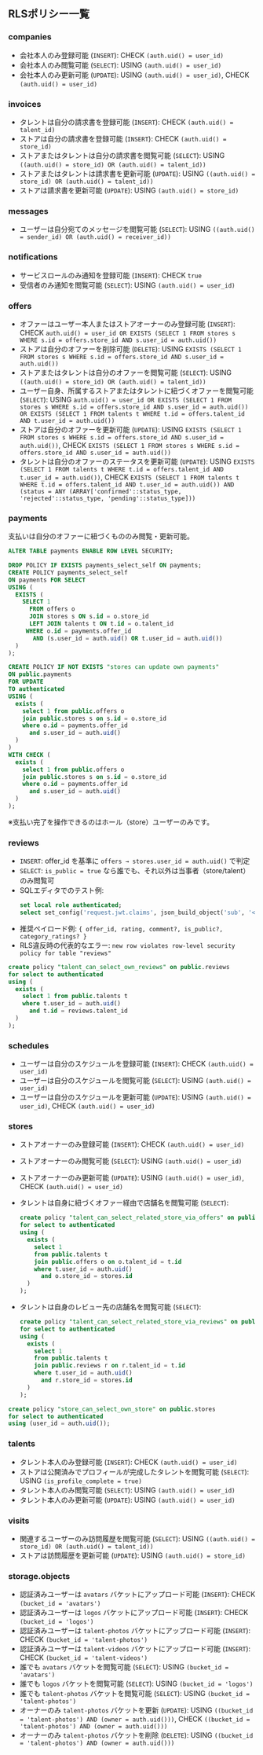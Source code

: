 ## RLSポリシー一覧

### companies
- 会社本人のみ登録可能 (`INSERT`): CHECK `(auth.uid() = user_id)`
- 会社本人のみ閲覧可能 (`SELECT`): USING `(auth.uid() = user_id)`
- 会社本人のみ更新可能 (`UPDATE`): USING `(auth.uid() = user_id)`, CHECK `(auth.uid() = user_id)`

### invoices
- タレントは自分の請求書を登録可能 (`INSERT`): CHECK `(auth.uid() = talent_id)`
- ストアは自分の請求書を登録可能 (`INSERT`): CHECK `(auth.uid() = store_id)`
- ストアまたはタレントは自分の請求書を閲覧可能 (`SELECT`): USING `((auth.uid() = store_id) OR (auth.uid() = talent_id))`
- ストアまたはタレントは請求書を更新可能 (`UPDATE`): USING `((auth.uid() = store_id) OR (auth.uid() = talent_id))`
- ストアは請求書を更新可能 (`UPDATE`): USING `(auth.uid() = store_id)`

### messages
- ユーザーは自分宛てのメッセージを閲覧可能 (`SELECT`): USING `((auth.uid() = sender_id) OR (auth.uid() = receiver_id))`

### notifications
- サービスロールのみ通知を登録可能 (`INSERT`): CHECK `true`
- 受信者のみ通知を閲覧可能 (`SELECT`): USING `(auth.uid() = user_id)`

### offers
- オファーはユーザー本人またはストアオーナーのみ登録可能 (`INSERT`): CHECK `auth.uid() = user_id OR EXISTS (SELECT 1 FROM stores s WHERE s.id = offers.store_id AND s.user_id = auth.uid())`
- ストアは自分のオファーを削除可能 (`DELETE`): USING `EXISTS (SELECT 1 FROM stores s WHERE s.id = offers.store_id AND s.user_id = auth.uid())`
- ストアまたはタレントは自分のオファーを閲覧可能 (`SELECT`): USING `((auth.uid() = store_id) OR (auth.uid() = talent_id))`
- ユーザー自身、所属するストアまたはタレントに紐づくオファーを閲覧可能 (`SELECT`): USING `auth.uid() = user_id OR EXISTS (SELECT 1 FROM stores s WHERE s.id = offers.store_id AND s.user_id = auth.uid()) OR EXISTS (SELECT 1 FROM talents t WHERE t.id = offers.talent_id AND t.user_id = auth.uid())`
- ストアは自分のオファーを更新可能 (`UPDATE`): USING `EXISTS (SELECT 1 FROM stores s WHERE s.id = offers.store_id AND s.user_id = auth.uid())`, CHECK `EXISTS (SELECT 1 FROM stores s WHERE s.id = offers.store_id AND s.user_id = auth.uid())`
- タレントは自分のオファーのステータスを更新可能 (`UPDATE`): USING `EXISTS (SELECT 1 FROM talents t WHERE t.id = offers.talent_id AND t.user_id = auth.uid())`, CHECK `EXISTS (SELECT 1 FROM talents t WHERE t.id = offers.talent_id AND t.user_id = auth.uid()) AND (status = ANY (ARRAY['confirmed'::status_type, 'rejected'::status_type, 'pending'::status_type]))`

### payments
支払いは自分のオファーに紐づくもののみ閲覧・更新可能。

```sql
ALTER TABLE payments ENABLE ROW LEVEL SECURITY;

DROP POLICY IF EXISTS payments_select_self ON payments;
CREATE POLICY payments_select_self
ON payments FOR SELECT
USING (
  EXISTS (
    SELECT 1
      FROM offers o
      JOIN stores s ON s.id = o.store_id
      LEFT JOIN talents t ON t.id = o.talent_id
     WHERE o.id = payments.offer_id
       AND (s.user_id = auth.uid() OR t.user_id = auth.uid())
  )
);

CREATE POLICY IF NOT EXISTS "stores can update own payments"
ON public.payments
FOR UPDATE
TO authenticated
USING (
  exists (
    select 1 from public.offers o
    join public.stores s on s.id = o.store_id
    where o.id = payments.offer_id
      and s.user_id = auth.uid()
  )
)
WITH CHECK (
  exists (
    select 1 from public.offers o
    join public.stores s on s.id = o.store_id
    where o.id = payments.offer_id
      and s.user_id = auth.uid()
  )
);
```

※支払い完了を操作できるのはホール（store）ユーザーのみです。

### reviews
- `INSERT`: offer_id を基準に `offers → stores.user_id = auth.uid()` で判定
- `SELECT`: `is_public = true` なら誰でも、それ以外は当事者（store/talent）のみ閲覧可
- SQLエディタでのテスト例:
  ```sql
  set local role authenticated;
  select set_config('request.jwt.claims', json_build_object('sub', '<ユーザーID>')::text, true);
  ```
- 推奨ペイロード例: `{ offer_id, rating, comment?, is_public?, category_ratings? }`
- RLS違反時の代表的なエラー: `new row violates row-level security policy for table "reviews"`

```sql
create policy "talent_can_select_own_reviews" on public.reviews
for select to authenticated
using (
  exists (
    select 1 from public.talents t
    where t.user_id = auth.uid()
      and t.id = reviews.talent_id
  )
);
```

### schedules
- ユーザーは自分のスケジュールを登録可能 (`INSERT`): CHECK `(auth.uid() = user_id)`
- ユーザーは自分のスケジュールを閲覧可能 (`SELECT`): USING `(auth.uid() = user_id)`
- ユーザーは自分のスケジュールを更新可能 (`UPDATE`): USING `(auth.uid() = user_id)`, CHECK `(auth.uid() = user_id)`

### stores
- ストアオーナーのみ登録可能 (`INSERT`): CHECK `(auth.uid() = user_id)`
- ストアオーナーのみ閲覧可能 (`SELECT`): USING `(auth.uid() = user_id)`
- ストアオーナーのみ更新可能 (`UPDATE`): USING `(auth.uid() = user_id)`, CHECK `(auth.uid() = user_id)`

- タレントは自身に紐づくオファー経由で店舗名を閲覧可能 (`SELECT`):
  ```sql
  create policy "talent_can_select_related_store_via_offers" on public.stores
  for select to authenticated
  using (
    exists (
      select 1
      from public.talents t
      join public.offers o on o.talent_id = t.id
      where t.user_id = auth.uid()
        and o.store_id = stores.id
    )
  );
  ```
- タレントは自身のレビュー先の店舗名を閲覧可能 (`SELECT`):
  ```sql
  create policy "talent_can_select_related_store_via_reviews" on public.stores
  for select to authenticated
  using (
    exists (
      select 1
      from public.talents t
      join public.reviews r on r.talent_id = t.id
      where t.user_id = auth.uid()
        and r.store_id = stores.id
    )
  );
  ```

```sql
create policy "store_can_select_own_store" on public.stores
for select to authenticated
using (user_id = auth.uid());
```

### talents
- タレント本人のみ登録可能 (`INSERT`): CHECK `(auth.uid() = user_id)`
- ストアは公開済みでプロフィールが完成したタレントを閲覧可能 (`SELECT`): USING `(is_profile_complete = true)`
- タレント本人のみ閲覧可能 (`SELECT`): USING `(auth.uid() = user_id)`
- タレント本人のみ更新可能 (`UPDATE`): USING `(auth.uid() = user_id)`

### visits
- 関連するユーザーのみ訪問履歴を閲覧可能 (`SELECT`): USING `((auth.uid() = store_id) OR (auth.uid() = talent_id))`
- ストアは訪問履歴を更新可能 (`UPDATE`): USING `(auth.uid() = store_id)`

### storage.objects
- 認証済みユーザーは `avatars` バケットにアップロード可能 (`INSERT`): CHECK `(bucket_id = 'avatars')`
- 認証済みユーザーは `logos` バケットにアップロード可能 (`INSERT`): CHECK `(bucket_id = 'logos')`
- 認証済みユーザーは `talent-photos` バケットにアップロード可能 (`INSERT`): CHECK `(bucket_id = 'talent-photos')`
- 認証済みユーザーは `talent-videos` バケットにアップロード可能 (`INSERT`): CHECK `(bucket_id = 'talent-videos')`
- 誰でも `avatars` バケットを閲覧可能 (`SELECT`): USING `(bucket_id = 'avatars')`
- 誰でも `logos` バケットを閲覧可能 (`SELECT`): USING `(bucket_id = 'logos')`
- 誰でも `talent-photos` バケットを閲覧可能 (`SELECT`): USING `(bucket_id = 'talent-photos')`
- オーナーのみ `talent-photos` バケットを更新 (`UPDATE`): USING `((bucket_id = 'talent-photos') AND (owner = auth.uid()))`, CHECK `((bucket_id = 'talent-photos') AND (owner = auth.uid()))`
- オーナーのみ `talent-photos` バケットを削除 (`DELETE`): USING `((bucket_id = 'talent-photos') AND (owner = auth.uid()))`
